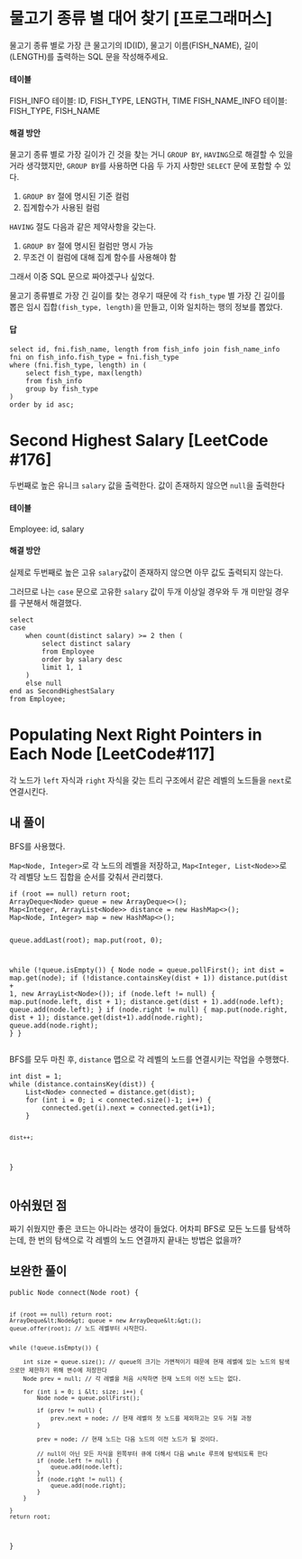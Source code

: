 <h1 id="물고기-종류-별-대어-찾기-프로그래머스">물고기 종류 별 대어 찾기 [프로그래머스]</h1>
<p>물고기 종류 별로 가장 큰 물고기의 ID(ID), 물고기 이름(FISH_NAME), 길이(LENGTH)를 출력하는 SQL 문을 작성해주세요.</p>
<h4 id="테이블">테이블</h4>
<p>FISH_INFO 테이블: ID, FISH_TYPE, LENGTH, TIME
FISH_NAME_INFO 테이블: FISH_TYPE, FISH_NAME</p>
<h4 id="해결-방안">해결 방안</h4>
<p>물고기 종류 별로 가장 길이가 긴 것을 찾는 거니 <code>GROUP BY</code>, <code>HAVING</code>으로 해결할 수 있을거라 생각했지만, <code>GROUP BY</code>를 사용하면 다음 두 가지 사항만 <code>SELECT</code> 문에 포함할 수 있다.</p>
<ol>
<li><code>GROUP BY</code> 절에 명시된 기준 컬럼</li>
<li>집계함수가 사용된 컬럼</li>
</ol>
<p><code>HAVING</code> 절도 다음과 같은 제약사항을 갖는다.</p>
<ol>
<li><code>GROUP BY</code> 절에 명시된 컬럼만 명시 가능</li>
<li>무조건 이 컬럼에 대해 집계 함수를 사용해야 함</li>
</ol>
<p>그래서 이중 SQL 문으로 짜야겠구나 싶었다.</p>
<p>물고기 종류별로 가장 긴 길이를 찾는 경우기 때문에 각 <code>fish_type</code> 별 가장 긴 길이를 뽑은 임시 집합<code>(fish_type, length)</code>을 만들고, 이와 일치하는 행의 정보를 뽑았다.</p>
<h4 id="답">답</h4>
<pre><code class="language-sql">select id, fni.fish_name, length from fish_info join fish_name_info fni on fish_info.fish_type = fni.fish_type
where (fni.fish_type, length) in (
    select fish_type, max(length)
    from fish_info
    group by fish_type
)
order by id asc;</code></pre>
<h1 id="second-highest-salary-leetcode-176">Second Highest Salary [LeetCode #176]</h1>
<p>두번째로 높은 유니크 <code>salary</code> 값을 출력한다. 값이 존재하지 않으면 <code>null</code>을 출력한다</p>
<h4 id="테이블-1">테이블</h4>
<p>Employee: id, salary</p>
<h4 id="해결-방안-1">해결 방안</h4>
<p>실제로 두번째로 높은 고유 <code>salary</code>값이 존재하지 않으면 아무 값도 출력되지 않는다. </p>
<p>그러므로 나는 <code>case</code> 문으로 고유한 <code>salary</code> 값이 두개 이상일 경우와 두 개 미만일 경우를 구분해서 해결했다.</p>
<pre><code class="language-sql">select 
case
    when count(distinct salary) &gt;= 2 then (
        select distinct salary 
        from Employee
        order by salary desc
        limit 1, 1
    )
    else null 
end as SecondHighestSalary
from Employee;</code></pre>
<h1 id="populating-next-right-pointers-in-each-node-leetcode117">Populating Next Right Pointers in Each Node [LeetCode#117]</h1>
<p>각 노드가 <code>left</code> 자식과 <code>right</code> 자식을 갖는 트리 구조에서 같은 레벨의 노드들을 <code>next</code>로 연결시킨다.</p>
<h2 id="내-풀이">내 풀이</h2>
<p>BFS를 사용했다.</p>
<p><code>Map&lt;Node, Integer&gt;</code>로 각 노드의 레벨을 저장하고, <code>Map&lt;Integer, List&lt;Node&gt;&gt;</code>로 각 레벨당 노드 집합을 순서를 갖춰서 관리했다.</p>
<pre><code class="language-java">if (root == null) return root;
ArrayDeque&lt;Node&gt; queue = new ArrayDeque&lt;&gt;();
Map&lt;Integer, ArrayList&lt;Node&gt;&gt; distance = new HashMap&lt;&gt;();
Map&lt;Node, Integer&gt; map = new HashMap&lt;&gt;();

queue.addLast(root);
map.put(root, 0);

while (!queue.isEmpty()) {
    Node node = queue.pollFirst();
    int dist = map.get(node);
    if (!distance.containsKey(dist + 1)) distance.put(dist + 1, new ArrayList&lt;Node&gt;());
    if (node.left != null) {
        map.put(node.left, dist + 1);
        distance.get(dist + 1).add(node.left);
        queue.add(node.left);
    } 
    if (node.right != null) {
        map.put(node.right, dist + 1);
        distance.get(dist+1).add(node.right);
        queue.add(node.right);
    } 
}</code></pre>
<p>BFS를 모두 마친 후, <code>distance</code> 맵으로 각 레벨의 노드를 연결시키는 작업을 수행했다.</p>
<pre><code class="language-java">int dist = 1;
while (distance.containsKey(dist)) {
    List&lt;Node&gt; connected = distance.get(dist);
    for (int i = 0; i &lt; connected.size()-1; i++) {
        connected.get(i).next = connected.get(i+1);
    }

    dist++;
}</code></pre>
<h2 id="아쉬웠던-점">아쉬웠던 점</h2>
<p>짜기 쉬웠지만 좋은 코드는 아니라는 생각이 들었다. 어차피 BFS로 모든 노드를 탐색하는데, 한 번의 탐색으로 각 레벨의 노드 연결까지 끝내는 방법은 없을까?</p>
<h2 id="보완한-풀이">보완한 풀이</h2>
<pre><code class="language-java">public Node connect(Node root) {

    if (root == null) return root;
    ArrayDeque&lt;Node&gt; queue = new ArrayDeque&lt;&gt;();
    queue.offer(root); // 노드 레벨부터 시작한다.


    while (!queue.isEmpty()) {

        int size = queue.size(); // queue의 크기는 가변적이기 때문에 현재 레벨에 있는 노드의 탐색으로만 제한하기 위해 변수에 저장한다
        Node prev = null; // 각 레벨을 처음 시작하면 현재 노드의 이전 노드는 없다.

        for (int i = 0; i &lt; size; i++) {
            Node node = queue.pollFirst();

            if (prev != null) {
                prev.next = node; // 현재 레벨의 첫 노드를 제외하고는 모두 거칠 과정
            }

            prev = node; // 현재 노드는 다음 노드의 이전 노드가 될 것이다.

            // null이 아닌 모든 자식을 왼쪽부터 큐에 더해서 다음 while 루프에 탐색되도록 한다
            if (node.left != null) {
                queue.add(node.left);
            }
            if (node.right != null) {
                queue.add(node.right);
            }
        }

    }
    return root;
}</code></pre>